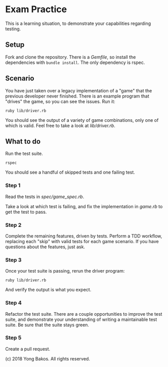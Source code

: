 # Exam Practice

This is a learning situation, to demonstrate your capabilities regarding testing.

## Setup

Fork and clone the repository. There is a _Gemfile_, so install the dependencies
with `bundle install`. The only dependency is rspec.

## Scenario

You have just taken over a legacy implementation of a "game"
that the previous developer never finished. There is an example program that "drives"
the game, so you can see the issues. Run it:

```
ruby lib/driver.rb
```

You should see the output of a variety of game combinations, only one of which
is valid. Feel free to take a look at _lib/driver.rb_.

## What to do

Run the test suite.

```
rspec
```

You should see a handful of skipped tests and one failing test.

### Step 1

Read the tests in _spec/game_spec.rb_.

Take a look at which test is failing, and fix the implementation in _game.rb_ to
get the test to pass.

### Step 2

Complete the remaining features, driven by tests. Perform a TDD workflow, replacing each "skip" with valid tests for each game scenario. If you have questions about the features, just ask.

### Step 3

Once your test suite is passing, rerun the driver program:

```
ruby lib/driver.rb
```

And verify the output is what you expect.

### Step 4

Refactor the test suite. There are a couple opportunities to improve the test suite,
and demonstrate your understanding of writing a maintainable test suite. Be sure
that the suite stays green.

### Step 5

Create a pull request.

(c) 2018 Yong Bakos. All rights reserved.
